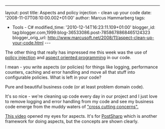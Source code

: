 ---
layout: post
title: Aspects and policy injection - clean up your
code
date: '2008-11-07T08:10:00.002+01:00'
author: Marcus Hammarberg
tags:
  - Tools - C#
modified_time: '2010-12-14T16:23:11.109+01:00'
blogger_id: tag:blogger.com,1999:blog-36533086.post-7858678868465124323
blogger_orig_url: http://www.marcusoft.net/2008/11/aspect-clean-up-your-code.html ---

The other thing that really has impressed me this week was the use of
<a href="http://msdn.microsoft.com/en-us/library/cc309507.aspx"
target="_blank">policy injection</a> and
<a href="http://en.wikipedia.org/wiki/Aspect-oriented_programming"
target="_blank">aspect oriented programming</a> in our code.

I mean - you write aspects (or policies) for things like logging,
performance counters, caching and error handling and move all that stuff
into configurable policies. What is left in your code?

Pure and beautiful business code (or at least problem domain code).

It's so nice - we're cleaning up code every day in our project and I
just love to remove logging and error handling from my code and see my
business code emerge from the muddy waters of
<a href="http://en.wikipedia.org/wiki/Cross-cutting_concern"
target="_blank">"cross cutting concerns".</a>

<a href="http://www.postsharp.org/about/video/default.aspx"
target="_blank">This video</a> opened my eyes for aspects. It's for
<a href="http://www.postsharp.org/" target="_blank">PostSharp</a> which
is another framework for doing aspects, but the concepts are shown
clearly.
